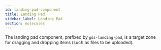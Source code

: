 ```yaml
---
id: landing-pad-component
title: Landing Pad
sidebar_label: Landing Pad
section: molecules
---
```


The landing pad component, prefixed by `gds-landing-pad`, is a target zone for dragging and dropping items (such as files to be uploaded).
